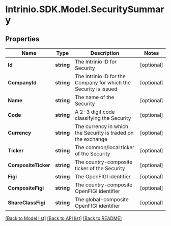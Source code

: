 # Intrinio.SDK.Model.SecuritySummary
## Properties

Name | Type | Description | Notes
------------ | ------------- | ------------- | -------------
**Id** | **string** | The Intrinio ID for Security | [optional] 
**CompanyId** | **string** | The Intrinio ID for the Company for which the Security is issued | [optional] 
**Name** | **string** | The name of the Security | [optional] 
**Code** | **string** | A 2-3 digit code classifying the Security | [optional] 
**Currency** | **string** | The currency in which the Security is traded on the exchange | [optional] 
**Ticker** | **string** | The common/local ticker of the Security | [optional] 
**CompositeTicker** | **string** | The country-composite ticker of the Security | [optional] 
**Figi** | **string** | The OpenFIGI identifier | [optional] 
**CompositeFigi** | **string** | The country-composite OpenFIGI identifier | [optional] 
**ShareClassFigi** | **string** | The global-composite OpenFIGI identifier | [optional] 

[[Back to Model list]](../README.md#documentation-for-models) [[Back to API list]](../README.md#documentation-for-api-endpoints) [[Back to README]](../README.md)

